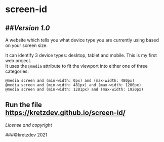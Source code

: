 # screen-id  
##*Version 1.0*
---
A website which tells you what device type you are currently using based on your screen size. 

It can identify 3 device types: desktop, tablet and mobile.  This is my first web project.  
It uses the `@media` attribute to fit the viewport into either one of three categories:  
```
@media screen and (min-width: 0px) and (max-width: 480px)  
@media screen and (min-width: 481px) and (max-width: 1280px)  
@media screen and (min-width: 1281px) and (max-width: 1920px)
```


Run the file  
<https://kretzdev.github.io/screen-id/>
---
*License and copyright*

###©kretzdev 2021
